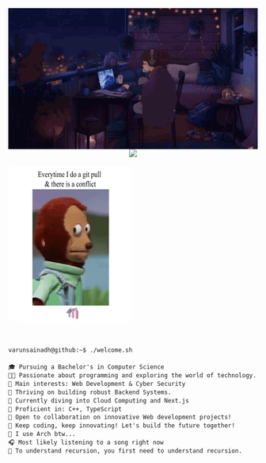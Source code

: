 <!-- IF YOU HAVE THE CONSCIENCE TO COPY THIS, AT LEAST CONSIDER STARRING THE REPOSITORY -->

<!-- Main Top PC GIF -->
<div style="display: flex; justify-content: center;">
    <img src="https://github.com/varunsainadh-116/varunsainadh-116/blob/main/assets/WorkEnvironment.gif" height="auto" width="100%" />
</div>

<!-- Profile Views & Typing SVG -->
<div align="center">
    <!-- <p align="left">
        <img src="https://komarev.com/ghpvc/?username=varunsainadh-116&label=Profile%20views&color=0e75b6&style=flat" alt="varunsainadh-116" />
    </p> -->
    <a href="https://github.com/DashingAdi">
        <img src="https://readme-typing-svg.demolab.com?font=Fira+Code&size=22&pause=500&color=F7004D&background=FFE15700&center=true&vCenter=true&width=500&lines=Hello,+I'm+Varun;Cloud+%26+DevOps+Developer;Automate+everything;if+it+can+be+scripted,+it+will!" />
    </a>
</div>

<br>

<!-- About Me Section -->
<div style="display: flex; align-items: center; gap: 20px; flex-wrap: wrap;">
    <img align="left" src="https://github.com/varunsainadh-116/varunsainadh-116/blob/main/assets/Conflict.gif" height="310" width="250" style="box-shadow: 10px 10px 13px -3px rgba(255,255,255,0.5);">


```markdown

varunsainadh@github:~$ ./welcome.sh

🎓 Pursuing a Bachelor's in Computer Science
👨‍💻 Passionate about programming and exploring the world of technology.
🔎 Main interests: Web Development & Cyber Security
🔭 Thriving on building robust Backend Systems.
🌱 Currently diving into Cloud Computing and Next.js
🌟 Proficient in: C++, TypeScript
💼 Open to collaboration on innovative Web development projects!
🚩 Keep coding, keep innovating! Let's build the future together!
🐧 I use Arch btw...
🎧 Most likely listening to a song right now
🔄 To understand recursion, you first need to understand recursion.


```

    
</div>